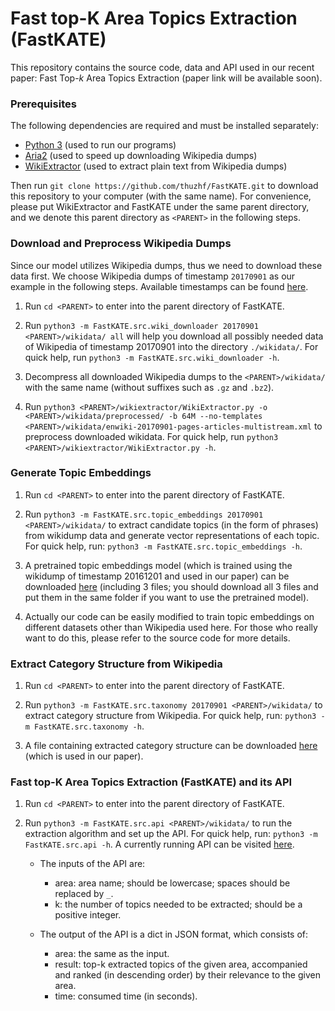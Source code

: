 # **Fast** top-**K** **A**rea **T**opics **E**xtraction (FastKATE)

This repository contains the source code, data and API used in our recent paper: Fast Top-*k* Area Topics Extraction (paper link will be available soon).

### Prerequisites
The following dependencies are required and must be installed separately:

- [Python 3](https://www.anaconda.com/download/) (used to run our programs)
- [Aria2](https://aria2.github.io/) (used to speed up downloading Wikipedia dumps)
- [WikiExtractor](https://github.com/attardi/wikiextractor) (used to extract plain text from Wikipedia dumps)

Then run `git clone https://github.com/thuzhf/FastKATE.git` to download this repository to your computer (with the same name). For convenience, please put WikiExtractor and FastKATE under the same parent directory, and we denote this parent directory as `<PARENT>` in the following steps.

### Download and Preprocess Wikipedia Dumps

Since our model utilizes Wikipedia dumps, thus we need to download these data first. We choose Wikipedia dumps of timestamp `20170901` as our example in the following steps. Available timestamps can be found [here](https://dumps.wikimedia.org/enwiki/).

1. Run `cd <PARENT>` to enter into the parent directory of FastKATE.

2. Run `python3 -m FastKATE.src.wiki_downloader 20170901 <PARENT>/wikidata/ all` will help you download all possibly needed data of Wikipedia of timestamp 20170901 into the directory `./wikidata/`. For quick help, run `python3 -m FastKATE.src.wiki_downloader -h`.

3. Decompress all downloaded Wikipedia dumps to the `<PARENT>/wikidata/` with the same name (without suffixes such as `.gz` and `.bz2`).

4. Run `python3 <PARENT>/wikiextractor/WikiExtractor.py -o <PARENT>/wikidata/preprocessed/ -b 64M --no-templates <PARENT>/wikidata/enwiki-20170901-pages-articles-multistream.xml` to preprocess downloaded wikidata. For quick help, run `python3 <PARENT>/wikiextractor/WikiExtractor.py -h`.

### Generate Topic Embeddings

1. Run `cd <PARENT>` to enter into the parent directory of FastKATE.

2. Run `python3 -m FastKATE.src.topic_embeddings 20170901 <PARENT>/wikidata/` to extract candidate topics (in the form of phrases) from wikidump data and generate vector representations of each topic. For quick help, run: `python3 -m FastKATE.src.topic_embeddings -h`.

3. A pretrained topic embeddings model (which is trained using the wikidump of timestamp 20161201 and used in our paper) can be downloaded [here](https://mega.nz/#F!YNJTUCyb!TXy7Ju7c6kyPg5Q50zDzhQ) (including 3 files; you should download all 3 files and put them in the same folder if you want to use the pretrained model).

4. Actually our code can be easily modified to train topic embeddings on different datasets other than Wikipedia used here. For those who really want to do this, please refer to the source code for more details.

### Extract Category Structure from Wikipedia

1. Run `cd <PARENT>` to enter into the parent directory of FastKATE.

2. Run `python3 -m FastKATE.src.taxonomy 20170901 <PARENT>/wikidata/` to extract category structure from Wikipedia. For quick help, run: `python3 -m FastKATE.src.taxonomy -h`.

3. A file containing extracted category structure can be downloaded [here](https://mega.nz/#F!kJITxQBL!XgsqoetqEazkm4W3tP_YXQ) (which is used in our paper).

### Fast top-K Area Topics Extraction (FastKATE) and its API

1. Run `cd <PARENT>` to enter into the parent directory of FastKATE.

2. Run `python3 -m FastKATE.src.api <PARENT>/wikidata/` to run the extraction algorithm and set up the API. For quick help, run: `python3 -m FastKATE.src.api -h`. A currently running API can be visited [here](http://166.111.7.105:15400/topics?area=artificial_intelligence&k=15).
    - The inputs of the API are:
        - area: area name; should be lowercase; spaces should be replaced by `_`.
        - k: the number of topics needed to be extracted; should be a positive integer.

    - The output of the API is a dict in JSON format, which consists of:
        - area: the same as the input.
        - result: top-k extracted topics of the given area, accompanied and ranked (in descending order) by their relevance to the given area.
        - time: consumed time (in seconds).
